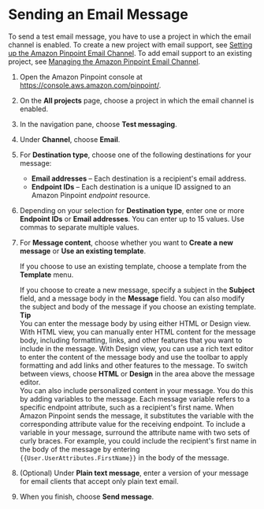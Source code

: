 # Sending an Email Message<a name="messages-email"></a>

To send a test email message, you have to use a project in which the email channel is enabled\. To create a new project with email support, see [Setting up the Amazon Pinpoint Email Channel](channels-email-setup.md)\. To add email support to an existing project, see [Managing the Amazon Pinpoint Email Channel](channels-email-manage.md)\.

1. Open the Amazon Pinpoint console at [https://console\.aws\.amazon\.com/pinpoint/](https://console.aws.amazon.com/pinpoint/)\.

1. On the **All projects** page, choose a project in which the email channel is enabled\.

1. In the navigation pane, choose **Test messaging**\.

1. Under **Channel**, choose **Email**\.

1. For **Destination type**, choose one of the following destinations for your message:
   + **Email addresses** – Each destination is a recipient's email address\.
   + **Endpoint IDs** – Each destination is a unique ID assigned to an Amazon Pinpoint *endpoint* resource\.

1. Depending on your selection for **Destination type**, enter one or more **Endpoint IDs** or **Email addresses**\. You can enter up to 15 values\. Use commas to separate multiple values\.

1. For **Message content**, choose whether you want to **Create a new message** or **Use an existing template**\. 

   If you choose to use an existing template, choose a template from the **Template** menu\.

   If you choose to create a new message, specify a subject in the **Subject** field, and a message body in the **Message** field\. You can also modify the subject and body of the message if you choose an existing template\.
**Tip**  
You can enter the message body by using either HTML or Design view\. With HTML view, you can manually enter HTML content for the message body, including formatting, links, and other features that you want to include in the message\. With Design view, you can use a rich text editor to enter the content of the message body and use the toolbar to apply formatting and add links and other features to the message\. To switch between views, choose **HTML** or **Design** in the area above the message editor\.  
You can also include personalized content in your message\. You do this by adding variables to the message\. Each message variable refers to a specific endpoint attribute, such as a recipient's first name\. When Amazon Pinpoint sends the message, it substitutes the variable with the corresponding attribute value for the receiving endpoint\. To include a variable in your message, surround the attribute name with two sets of curly braces\. For example, you could include the recipient's first name in the body of the message by entering `{{User.UserAttributes.FirstName}}` in the body of the message\.

1. \(Optional\) Under **Plain text message**, enter a version of your message for email clients that accept only plain text email\.

1. When you finish, choose **Send message**\.